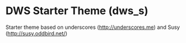 # DWS Starter Theme (dws_s)
Starter theme based on underscores (http://underscores.me) and Susy (http://susy.oddbird.net/)
